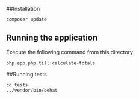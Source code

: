 ##Installation
```
composer update
```
## Running the application

Execute the following command from this directory
```
php app.php till:calculate-totals
```

##Running tests

```
cd tests
../vendor/bin/behat 
```